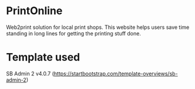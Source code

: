 # PrintOnline
Web2print solution for local print shops. This website helps users save time standing in long lines for getting the printing stuff done.

# Template used
SB Admin 2 v4.0.7 (https://startbootstrap.com/template-overviews/sb-admin-2)
